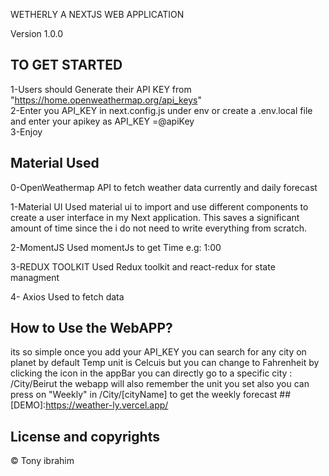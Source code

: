 WETHERLY A NEXTJS WEB APPLICATION

Version 1.0.0

## TO GET STARTED

1-Users should Generate their API KEY from "https://home.openweathermap.org/api_keys"                                                                             
2-Enter you API_KEY in next.config.js under env or create a .env.local file and enter your apikey as API_KEY =@apiKey                                             
3-Enjoy                                                                                 

## Material Used

0-OpenWeathermap API to fetch weather data currently and daily forecast

1-Material UI 
   Used material ui to import and use different components to create a user interface in my Next application. This saves a significant amount of time since the i     do not need to write everything from scratch.
  
2-MomentJS
  Used momentJs to get Time e.g: 1:00
  
3-REDUX TOOLKIT
  Used Redux toolkit and react-redux for state managment
 
4- Axios
    Used to fetch data 
    
    
## How to Use the WebAPP? 
   its so simple once you add your API_KEY you can search for any city on planet by default Temp unit is Celcuis but you can change to Fahrenheit by clicking the icon in the appBar
   you can directly go to a specific city : /City/Beirut
   the webapp will also remember the unit you set
   also you can press on "Weekly" in /City/[cityName] to get the weekly forecast 
##[DEMO]:https://weather-ly.vercel.app/
## License and copyrights
© Tony ibrahim
